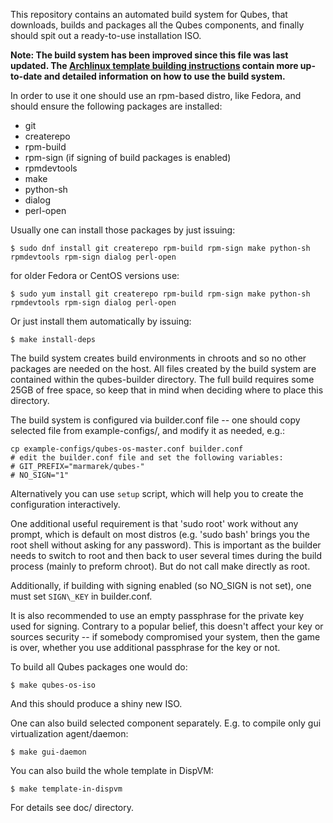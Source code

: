 This repository contains an automated build system for Qubes, that downloads,
builds and packages all the Qubes components, and finally should spit out a
ready-to-use installation ISO.

**Note: The build system has been improved since this file was last updated. The [Archlinux template building instructions](https://www.qubes-os.org/doc/building-archlinux-template/) contain more up-to-date and detailed information on how to use the build system.**

In order to use it one should use an rpm-based distro, like Fedora,
and should ensure the following packages are installed:

* git
* createrepo
* rpm-build
* rpm-sign (if signing of build packages is enabled)
* rpmdevtools
* make 
* python-sh
* dialog
* perl-open

Usually one can install those packages by just issuing:

    $ sudo dnf install git createrepo rpm-build rpm-sign make python-sh rpmdevtools rpm-sign dialog perl-open
    
for older Fedora or CentOS versions use:

    $ sudo yum install git createrepo rpm-build rpm-sign make python-sh rpmdevtools rpm-sign dialog perl-open

Or just install them automatically by issuing:

    $ make install-deps

The build system creates build environments in chroots and so no other
packages are needed on the host. All files created by the build system
are contained within the qubes-builder directory. The full build
requires some 25GB of free space, so keep that in mind when deciding
where to place this directory.

The build system is configured via builder.conf file -- one should
copy selected file from example-configs/, and modify it as needed,
e.g.:

    cp example-configs/qubes-os-master.conf builder.conf 
    # edit the builder.conf file and set the following variables: 
    # GIT_PREFIX="marmarek/qubes-" 
    # NO_SIGN="1"

Alternatively you can use `setup` script, which will help you to create the
configuration interactively.

One additional useful requirement is that 'sudo root' work without any
prompt, which is default on most distros (e.g. 'sudo bash' brings you
the root shell without asking for any password). This is important as
the builder needs to switch to root and then back to user several
times during the build process (mainly to preform chroot). But do not call make
directly as root.

Additionally, if building with signing enabled (so NO\_SIGN is not
set), one must set `SIGN\_KEY` in builder.conf.

It is also recommended to use an empty passphrase for the private key
used for signing. Contrary to a popular belief, this doesn't affect
your key or sources security -- if somebody compromised your system,
then the game is over, whether you use additional passphrase for the
key or not.

To build all Qubes packages one would do:

    $ make qubes-os-iso

And this should produce a shiny new ISO.

One can also build selected component separately. E.g. to compile only
gui virtualization agent/daemon:

    $ make gui-daemon

You can also build the whole template in DispVM:

    $ make template-in-dispvm

For details see doc/ directory.
